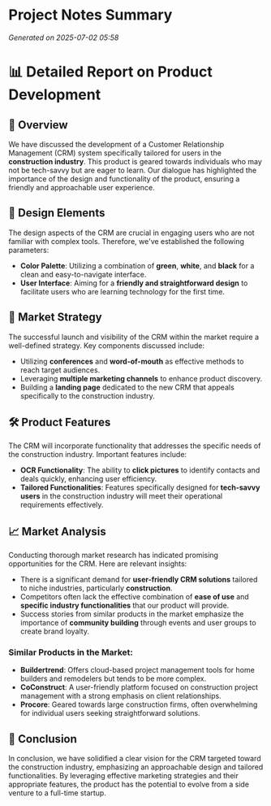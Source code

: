 # Project Notes Summary

*Generated on 2025-07-02 05:58*

# 📊 **Detailed Report on Product Development**

## 🎯 **Overview**
We have discussed the development of a Customer Relationship Management (CRM) system specifically tailored for users in the **construction industry**. This product is geared towards individuals who may not be tech-savvy but are eager to learn. Our dialogue has highlighted the importance of the design and functionality of the product, ensuring a friendly and approachable user experience.

## 🎨 **Design Elements**
The design aspects of the CRM are crucial in engaging users who are not familiar with complex tools. Therefore, we've established the following parameters:

- **Color Palette**: Utilizing a combination of **green**, **white**, and **black** for a clean and easy-to-navigate interface.
- **User Interface**: Aiming for a **friendly and straightforward design** to facilitate users who are learning technology for the first time.

## 🚀 **Market Strategy**
The successful launch and visibility of the CRM within the market require a well-defined strategy. Key components discussed include:

- Utilizing **conferences** and **word-of-mouth** as effective methods to reach target audiences.
- Leveraging **multiple marketing channels** to enhance product discovery.
- Building a **landing page** dedicated to the new CRM that appeals specifically to the construction industry.

## 🛠️ **Product Features**
The CRM will incorporate functionality that addresses the specific needs of the construction industry. Important features include:

- **OCR Functionality**: The ability to **click pictures** to identify contacts and deals quickly, enhancing user efficiency.
- **Tailored Functionalities**: Features specifically designed for **tech-savvy users** in the construction industry will meet their operational requirements effectively.

## 📈 **Market Analysis**
Conducting thorough market research has indicated promising opportunities for the CRM. Here are relevant insights:

- There is a significant demand for **user-friendly CRM solutions** tailored to niche industries, particularly **construction**.
- Competitors often lack the effective combination of **ease of use** and **specific industry functionalities** that our product will provide.
- Success stories from similar products in the market emphasize the importance of **community building** through events and user groups to create brand loyalty.

### **Similar Products in the Market:**
- **Buildertrend**: Offers cloud-based project management tools for home builders and remodelers but tends to be more complex.
- **CoConstruct**: A user-friendly platform focused on construction project management with a strong emphasis on client relationships.
- **Procore**: Geared towards large construction firms, often overwhelming for individual users seeking straightforward solutions.

## 📝 **Conclusion**
In conclusion, we have solidified a clear vision for the CRM targeted toward the construction industry, emphasizing an approachable design and tailored functionalities. By leveraging effective marketing strategies and their appropriate features, the product has the potential to evolve from a side venture to a full-time startup.